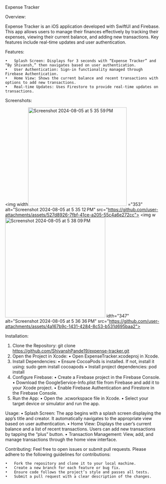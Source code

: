 Expense Tracker

Overview:

Expense Tracker is an iOS application developed with SwiftUI and Firebase. This app allows users to manage their finances effectively by tracking their expenses, viewing their current balance, and adding new transactions. Key features include real-time updates and user authentication.

Features:

	•	Splash Screen: Displays for 3 seconds with “Expense Tracker” and “By Shivansh,” then navigates based on user authentication.
	•	User Authentication: Sign-in functionality managed through Firebase Authentication.
	•	Home View: Shows the current balance and recent transactions with options to add new transactions.
	•	Real-time Updates: Uses Firestore to provide real-time updates on transactions.

 Screenshots:
 
<img width<img width="318" alt="Screenshot 2024-08-05 at 5 35 59 PM" src="https://github.com/user-attachments/assets/ec12b504-0751-4e8a-9ef9-c7df5932bace">
="353" alt="Screenshot 2024-08-05 at 5 35 12 PM" src="https://github.com/user-attachments/assets/527d8926-7fbf-41ce-a205-55c4a6e272cc">
<img w<img width="323" alt="Screenshot 2024-08-05 at 5 38 09 PM" src="https://github.com/user-attachments/assets/2c7938c5-5569-434e-b07a-ed8ab024c73d">
idth="347" alt="Screenshot 2024-08-05 at 5 36 36 PM" src="https://github.com/user-attachments/assets/4a167b9c-1431-4284-8c53-b531d695baa2">

Installation:
1.	Clone the Repository: git clone https://github.com/ShivanshPande19/expense-tracker.git
2.	Open the Project in Xcode:
  •	Open ExpenseTracker.xcodeproj in Xcode.
3.	Install Dependencies:
  •	Ensure CocoaPods is installed. If not, install it using: sudo gem install cocoapods
  •	Install project dependencies: pod install
4.	Configure Firebase:
	•	Create a Firebase project in the Firebase Console.
	•	Download the GoogleService-Info.plist file from Firebase and add it to your Xcode project.
	•	Enable Firebase Authentication and Firestore in the Firebase Console.
5.	Run the App:
	•	Open the .xcworkspace file in Xcode.
	•	Select your target device or simulator and run the app.

Usage:
•	Splash Screen: The app begins with a splash screen displaying the app’s title and creator. It automatically navigates to the appropriate view based on user authentication.
•	Home View: Displays the user’s current balance and a list of recent transactions. Users can add new transactions by tapping the “plus” button.
•	Transaction Management: View, add, and manage transactions through the home view interface.

Contributing:
Feel free to open issues or submit pull requests. Please adhere to the following guidelines for contributions:

	•	Fork the repository and clone it to your local machine.
	•	Create a new branch for each feature or bug fix.
	•	Ensure code follows the project’s style and passes all tests.
	•	Submit a pull request with a clear description of the changes.


